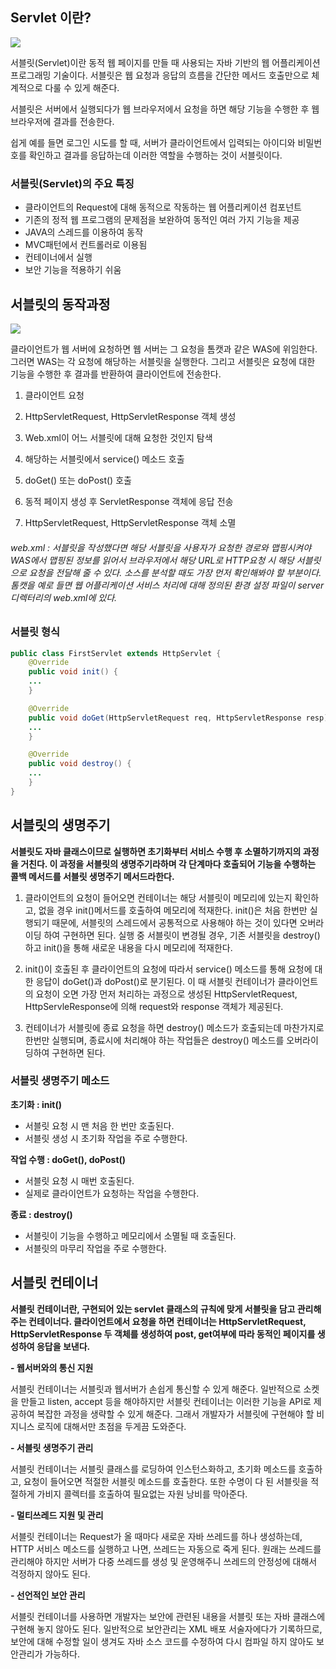 ## Servlet 이란?

![](https://i.postimg.cc/x1wMq5cY/images-falling-star3-post-ea1d422a-c7d1-476f-b6b6-cf308320f4ce.pnghttps://i.postimg.cc/x1wMq5cY/images-falling-star3-post-ea1d422a-c7d1-476f-b6b6-cf308320f4ce.png)

서블릿(Servlet)이란 동적 웹 페이지를 만들 때 사용되는 자바 기반의 웹 어플리케이션 프로그래밍 기술이다. 서블릿은 웹 요청과 응답의 흐름을 간단한 메서드 호출만으로 체계적으로 다룰 수 있게 해준다.

서블릿은 서버에서 실행되다가 웹 브라우저에서 요청을 하면 해당 기능을 수행한 후 웹 브라우저에 결과를 전송한다.

쉽게 예를 들면 로그인 시도를 할 때, 서버가 클라이언트에서 입력되는 아이디와 비밀번호를 확인하고 결과를 응답하는데 이러한 역할을 수행하는 것이 서블릿이다.

### 서블릿(Servlet)의 주요 특징

- 클라이언트의 Request에 대해 동적으로 작동하는 웹 어플리케이션 컴포넌트
- 기존의 정적 웹 프로그램의 문제점을 보완하여 동적인 여러 가지 기능을 제공
- JAVA의 스레드를 이용하여 동작
- MVC패턴에서 컨트롤러로 이용됨
- 컨테이너에서 실행
- 보안 기능을 적용하기 쉬움

## 서블릿의 동작과정

![](https://i.postimg.cc/Gtvg4tjh/images-falling-star3-post-4fabf50a-d3d7-4391-8eb5-0cb436379d71-image.png)

클라이언트가 웹 서버에 요청하면 웹 서버는 그 요청을 톰캣과 같은 WAS에 위임한다. 그러면 WAS는 각 요청에 해당하는 서블릿을 실행한다. 그리고 서블릿은 요청에 대한 기능을 수행한 후 결과를 반환하여 클라이언트에 전송한다.

1. 클라이언트 요청
  
2. HttpServletRequest, HttpServletResponse 객체 생성
  
3. Web.xml이 어느 서블릿에 대해 요청한 것인지 탐색
  
4. 해당하는 서블릿에서 service() 메소드 호출
  
5. doGet() 또는 doPost() 호출
  
6. 동적 페이지 생성 후 ServletResponse 객체에 응답 전송
  
7. HttpServletRequest, HttpServletResponse 객체 소멸
  

###### web.xml : 서블릿을 작성했다면 해당 서블릿을 사용자가 요청한 경로와 맵핑시켜야 WAS에서 맵핑된 정보를 읽어서 브라우저에서 해당 URL로 HTTP요청 시 해당 서블릿으로 요청을 전달해 줄 수 있다. 소스를 분석할 때도 가장 먼저 확인해봐야 할 부분이다. 톰캣을 예로 들면 웹 어플리케이션 서비스 처리에 대해 정의된 환경 설정 파일이 server디렉터리의 web.xml에 있다.

### 서블릿 형식

```java
public class FirstServlet extends HttpServlet {
    @Override
    public void init() {
    ...
    }

    @Override
    public void doGet(HttpServletRequest req, HttpServletResponse resp) {
    ...
    }

    @Override
    public void destroy() {
    ...
    }
}
```

## 서블릿의 생명주기

**서블릿도 자바 클래스이므로 실행하면 초기화부터 서비스 수행 후 소멸하기까지의 과정을 거친다. 이 과정을 서블릿의 생명주기라하며 각 단계마다 호출되어 기능을 수행하는 콜백 메서드를 서블릿 생명주기 메서드라한다.**

1. 클라이언트의 요청이 들어오면 컨테이너는 해당 서블릿이 메모리에 있는지 확인하고, 없을 경우 init()메서드를 호출하여 메모리에 적재한다. init()은 처음 한번만 실행되기 때문에, 서블릿의 스레드에서 공통적으로 사용해야 하는 것이 있다면 오버라이딩 하여 구현하면 된다. 실행 중 서블릿이 변경될 경우, 기존 서블릿을 destroy()하고 init()을 통해 새로운 내용을 다시 메모리에 적재한다.
  
2. init()이 호출된 후 클라이언트의 요청에 따라서 service() 메소드를 통해 요청에 대한 응답이 doGet()과 doPost()로 분기된다. 이 때 서블릿 컨테이너가 클라이언트의 요청이 오면 가장 먼저 처리하는 과정으로 생성된 HttpServletRequest, HttpServleResponse에 의해 request와 response 객체가 제공된다.
  
3. 컨테이너가 서블릿에 종료 요청을 하면 destroy() 메소드가 호출되는데 마찬가지로 한번만 실행되며, 종료시에 처리해야 하는 작업들은 destroy() 메소드를 오버라이딩하여 구현하면 된다.
  

### 서블릿 생명주기 메소드

**초기화 : init()**

- 서블릿 요청 시 맨 처음 한 번만 호출된다.
- 서블릿 생성 시 초기화 작업을 주로 수행한다.

**작업 수행 : doGet(), doPost()**

- 서블릿 요청 시 매번 호출된다.
- 실제로 클라이언트가 요청하는 작업을 수행한다.

**종료 : destroy()**

- 서블릿이 기능을 수행하고 메모리에서 소멸될 때 호출된다.
- 서블릿의 마무리 작업을 주로 수행한다.

## 서블릿 컨테이너

**서블릿 컨테이너란, 구현되어 있는 servlet 클래스의 규칙에 맞게 서블릿을 담고 관리해주는 컨테이너다. 클라이언트에서 요청을 하면 컨테이너는 HttpServletRequest, HttpServletResponse 두 객체를 생성하여 post, get여부에 따라 동적인 페이지를 생성하여 응답을 보낸다.**

**- 웹서버와의 통신 지원**

서블릿 컨테이너는 서블릿과 웹서버가 손쉽게 통신할 수 있게 해준다. 일반적으로 소켓을 만들고 listen, accept 등을 해야하지만 서블릿 컨테이너는 이러한 기능을 API로 제공하여 복잡한 과정을 생략할 수 있게 해준다. 그래서 개발자가 서블릿에 구현해야 할 비지니스 로직에 대해서만 초점을 두게끔 도와준다.

**- 서블릿 생명주기 관리**

서블릿 컨테이너는 서블릿 클래스를 로딩하여 인스턴스화하고, 초기화 메소드를 호출하고, 요청이 들어오면 적절한 서블릿 메소드를 호출한다. 또한 수명이 다 된 서블릿을 적절하게 가비지 콜렉터를 호출하여 필요없는 자원 낭비를 막아준다.

**- 멀티쓰레드 지원 및 관리**

서블릿 컨테이너는 Request가 올 때마다 새로운 자바 쓰레드를 하나 생성하는데, HTTP 서비스 메소드를 실행하고 나면, 쓰레드는 자동으로 죽게 된다. 원래는 쓰레드를 관리해야 하지만 서버가 다중 쓰레드를 생성 및 운영해주니 쓰레드의 안정성에 대해서 걱정하지 않아도 된다.

**- 선언적인 보안 관리**

서블릿 컨테이너를 사용하면 개발자는 보안에 관련된 내용을 서블릿 또는 자바 클래스에 구현해 놓지 않아도 된다. 일반적으로 보안관리는 XML 배포 서술자에다가 기록하므로, 보안에 대해 수정할 일이 생겨도 자바 소스 코드를 수정하여 다시 컴파일 하지 않아도 보안관리가 가능하다.
